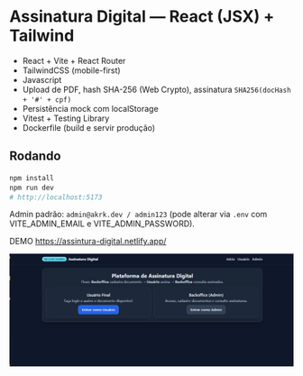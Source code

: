 # Assinatura Digital — React (JSX) + Tailwind

- React + Vite + React Router 
- TailwindCSS (mobile-first)
- Javascript
- Upload de PDF, hash SHA-256 (Web Crypto), assinatura `SHA256(docHash + '#' + cpf)`
- Persistência mock com localStorage
- Vitest + Testing Library
- Dockerfile (build e servir produção)

## Rodando
```bash
npm install
npm run dev
# http://localhost:5173
```

Admin padrão: `admin@akrk.dev / admin123` (pode alterar via `.env` com VITE_ADMIN_EMAIL e VITE_ADMIN_PASSWORD).

DEMO https://assintura-digital.netlify.app/

![alt text](image.png)